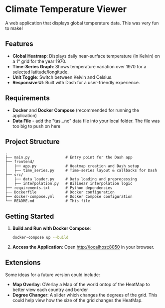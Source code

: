 # Climate Temperature Viewer

A web application that displays global temperature data. This was very fun to make!

## Features

- **Global Heatmap**: Displays daily near-surface temperature (in Kelvin) on a 1° grid for the year 1970.
- **Time-Series Graph**: Shows temperature variation over 1970 for a selected latitude/longitude.
- **Unit Toggle**: Switch between Kelvin and Celsius.
- **Responsive UI**: Built with Dash for a user-friendly experience.

## Requirements

- **Docker** and **Docker Compose** (recommended for running the application)
- **Data File** - add the "tas...nc" data file into your local folder. The file was too big to push on here

## Project Structure

```
.
├── main.py                # Entry point for the Dash app
├── frontend/
│   ├── app.py             # Heatmap creation and Dash setup
│   ├── time_series.py     # Time-series layout & callbacks for Dash
├── src/
│   ├── data_loader.py     # Data loading and preprocessing
│   ├── interpolation.py   # Bilinear interpolation logic
├── requirements.txt       # Python dependencies
├── Dockerfile             # Docker configuration
├── docker-compose.yml     # Docker Compose configuration
└── README.md              # This file
```

## Getting Started 

1. **Build and Run with Docker Compose**:
   ```sh
   docker-compose up --build
   ```

2. **Access the Application**:
   Open [http://localhost:8050](http://localhost:8050) in your browser.


## Extensions

Some ideas for a future version could include:
- **Map Overlay**: OVerlay a Map of the world ontop of the HeatMap to better view each country and border 
- **Degree Changer**: A slider which changes the degrees of the grid. This could help view how the size of the grid changes the HeatMap.



